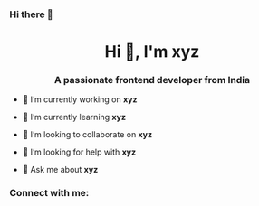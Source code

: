 ### Hi there 👋

<!--
**lorijseo/lorijseo** is a ✨ _special_ ✨ repository because its `README.md` (this file) appears on your GitHub profile.

Here are some ideas to get you started:

- 🔭 I’m currently working on ...
- 🌱 I’m currently learning ...
- 👯 I’m looking to collaborate on ...
- 🤔 I’m looking for help with ...
- 💬 Ask me about ...
- 📫 How to reach me: ...
- 😄 Pronouns: ...
- ⚡ Fun fact: ...
-->

<h1 align="center">Hi 👋, I'm xyz</h1>
<h3 align="center">A passionate frontend developer from India</h3>

- 🔭 I’m currently working on **xyz**

- 🌱 I’m currently learning **xyz**

- 👯 I’m looking to collaborate on **xyz**

- 🤝 I’m looking for help with **xyz**

- 💬 Ask me about **xyz**

<h3 align="left">Connect with me:</h3>
<p align="left">
</p>
